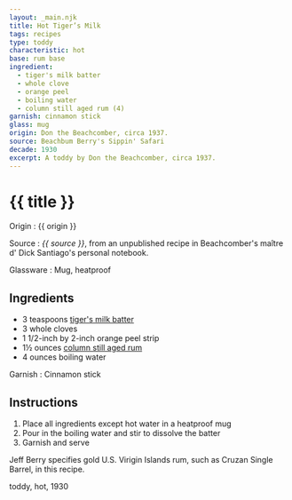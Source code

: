```yaml
---
layout: _main.njk
title: Hot Tiger’s Milk
tags: recipes
type: toddy
characteristic: hot
base: rum base
ingredient:
  - tiger's milk batter
  - whole clove
  - orange peel
  - boiling water
  - column still aged rum (4)
garnish: cinnamon stick
glass: mug
origin: Don the Beachcomber, circa 1937.
source: Beachbum Berry's Sippin' Safari
decade: 1930
excerpt: A toddy by Don the Beachcomber, circa 1937.
---
```


<!-- markdownlint-disable MD025 -->
# {{ title }}
<!-- markdownlint-enable MD025 -->

Origin
  : {{ origin }}

Source
  : <cite><span data-pagefind-filter="Source">{{ source }}</span></cite>, from an unpublished recipe in Beachcomber's <span lang="fr">maître d'</span> Dick Santiago's personal notebook.

Glassware
  : <span data-pagefind-filter="Glassware">Mug, heatproof</span>

## Ingredients

- 3 teaspoons [tiger's milk batter](/mixes/tigers-milk-batter/)
- 3 whole cloves
- 1 1/2-inch by 2-inch  orange peel strip
- 1&frac12; ounces [column still aged rum](/rums/08-rum-column-still-aged/)
- 4 ounces boiling water

Garnish
  : <span data-pagefind-filter="Garnish">Cinnamon stick</span>

## Instructions

1. Place all ingredients except hot water in a heatproof mug
2. Pour in the boiling water and stir to dissolve the batter
3. Garnish and serve

<tiki-callout type="note">

Jeff Berry specifies gold U.S. Virigin Islands rum, such as Cruzan Single Barrel, in this recipe.
</tiki-callout>

<div
  class="sr-only"
  data-cat[0]="Drink"
  data-type[0]="Toddy"
  data-char[0]="Hot"
  data-base[0]="Rum/Cane spirits"
  data-ingredient[0]="Tiger’s milk batter"
  data-ingredient[1]="Cloves, whole"
  data-ingredient[2]="Orange peel"
  data-ingredient[3]="Water, boiling"
  data-ingredient[4]="Column still aged rum [4]"
  data-pantry[0]="Cloves, whole"
  data-pantry[1]="Orange peel"
  data-pantry[2]="Water, boiling"
  data-liquor[0]="Column still aged rum [4]"
  data-batter[0]="Tiger’s milk batter"
  data-origin[0]="Don the Beachcomber"
  data-origin[1]="Donn Beach"
  data-origin[2]="Ernest Raymond Gantt"
  data-glass[0]="Coffee mug"
  data-garnish[0]="Cinnamon, grated"
  data-decade[0]="1930"
  data-pagefind-filter="
    Category[data-cat[0]],
    Type[data-type[0]],
    Characteristic[data-char[0]],
    Base[data-base[0]],
    Ingredient[data-ingredient[0]],
    Ingredient[data-ingredient[1]],
    Ingredient[data-ingredient[2]],
    Ingredient[data-ingredient[3]],
    Pantry[data-pantry[0]],
    Pantry[data-pantry[1]],
    Pantry[data-pantry[2]],
    Liquor[data-liquor[0]],
    Batter[data-batter[0]],
    Ingredient[data-ingredient[4]],
    Origin[data-origin[0]],
    Origin[data-origin[1]],
    Origin[data-origin[2]],
    Glassware[data-glass[0]],
    Garnish[data-garnish[0]],
    Decade[data-decade[0]]
  "
>
</div>

<div class="keywords" aria-hidden>toddy, hot, 1930</div>
